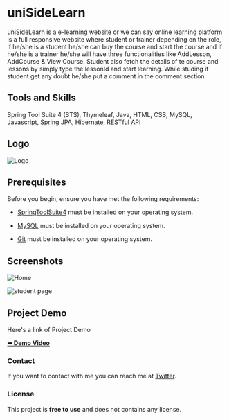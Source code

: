 # uniSideLearn

uniSideLearn is a e-learning website or we can say online learning platform is a full responsive website where student or trainer depending on the role, if he/she is a student he/she can buy the course and start the course and if he/she is a trainer he/she will have three functionalities like AddLesson, AddCourse & View Course. Student also fetch the details of te course and lessons by simply type the lessonId and start learning. While studing if student get any doubt he/she put a comment in the comment section


## Tools and Skills

Spring Tool Suite 4 (STS), Thymeleaf, Java, HTML, CSS, MySQL, Javascript, Spring JPA, Hibernate, RESTful API

## Logo

![Logo](https://github.com/feelgoodn/uniSideLearnDemo/assets/91526247/b130239c-f4d3-4d7c-83c4-bb2c3e9d4b1c)


## Prerequisites

Before you begin, ensure you have met the following requirements:

* [SpringToolSuite4](https://spring.io/tools/ "Download STS" )     must be installed on your operating system.

* [MySQL](https://dev.mysql.com/downloads/installer/")  must be installed on your operating system.

* [Git](https://git-scm.com/downloads "Download Git") must be installed on your operating system.



  


## Screenshots

![Home](https://github.com/feelgoodn/uniSideLearnDemo/assets/91526247/be88463b-7756-4710-930e-50af6b9e35d3)

![student page](https://github.com/feelgoodn/uniSideLearnDemo/assets/91526247/c84ac18a-0c4b-49bc-a030-43ef2b024d48)



## Project Demo

   Here's a link of Project Demo
 
  <a href="https://www.youtube.com/watch?v=3Y52s0x7mJ0"><strong>➥ Demo Video</strong></a>



### Contact

If you want to contact with me you can reach me at [Twitter](https://twitter.com/nikhilkothale98).

### License

This project is **free to use** and does not contains any license.
